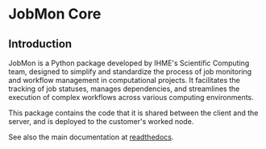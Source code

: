 # JobMon Core

## Introduction

JobMon is a Python package developed by IHME's Scientific Computing team,
designed to simplify and standardize the process of job monitoring and
workflow management in computational projects.
It facilitates the tracking of job statuses, manages dependencies,
and streamlines the execution of complex workflows across various computing environments.

This package contains the code that it is shared between the client and the server, and
is deployed to the customer's worked node. 

See also the main documentation at [readthedocs](https://jobmon.readthedocs.io/en/latest/#).
